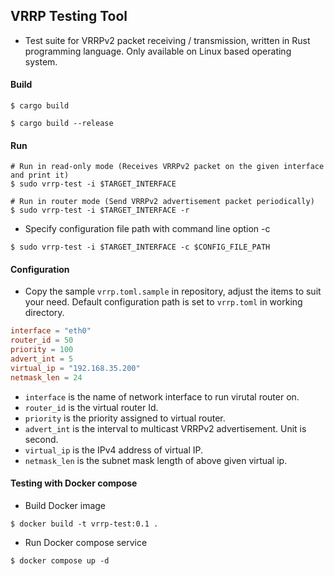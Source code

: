 ## VRRP Testing Tool

- Test suite for VRRPv2 packet receiving / transmission, written in Rust programming language. Only available on Linux based operating system.

#### Build

```shell
$ cargo build

$ cargo build --release
```

#### Run

```shell
# Run in read-only mode (Receives VRRPv2 packet on the given interface and print it)
$ sudo vrrp-test -i $TARGET_INTERFACE

# Run in router mode (Send VRRPv2 advertisement packet periodically)
$ sudo vrrp-test -i $TARGET_INTERFACE -r
```

- Specify configuration file path with command line option -c

```shell
$ sudo vrrp-test -i $TARGET_INTERFACE -c $CONFIG_FILE_PATH
```

#### Configuration

- Copy the sample `vrrp.toml.sample` in repository, adjust the items to suit your need. Default configuration path is set to `vrrp.toml` in working directory.

```toml
interface = "eth0"
router_id = 50
priority = 100
advert_int = 5
virtual_ip = "192.168.35.200"
netmask_len = 24
```

- `interface` is the name of network interface to run virutal router on.
- `router_id` is the virtual router Id.
- `priority` is the priority assigned to virtual router.
- `advert_int` is the interval to multicast VRRPv2 advertisement. Unit is second.
- `virtual_ip` is the IPv4 address of virtual IP.
- `netmask_len` is the subnet mask length of above given virtual ip.

#### Testing with Docker compose

- Build Docker image

```shell
$ docker build -t vrrp-test:0.1 .
```

- Run Docker compose service

```shell
$ docker compose up -d
```
